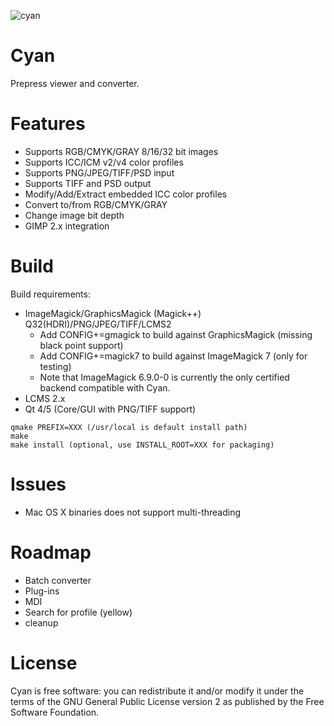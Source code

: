 ![cyan](https://github.com/olear/cyan/raw/master/res/cyan-header.png)
# Cyan
Prepress viewer and converter.

# Features

* Supports RGB/CMYK/GRAY 8/16/32 bit images
* Supports ICC/ICM v2/v4 color profiles
* Supports PNG/JPEG/TIFF/PSD input
* Supports TIFF and PSD output
* Modify/Add/Extract embedded ICC color profiles
* Convert to/from RGB/CMYK/GRAY
* Change image bit depth
* GIMP 2.x integration

# Build

Build requirements:
* ImageMagick/GraphicsMagick (Magick++) Q32(HDRI)/PNG/JPEG/TIFF/LCMS2
  * Add CONFIG+=gmagick to build against GraphicsMagick (missing black point support)
  * Add CONFIG+=magick7 to build against ImageMagick 7 (only for testing)
  * Note that ImageMagick 6.9.0-0 is currently the only certified backend compatible with Cyan.
* LCMS 2.x
* Qt 4/5 (Core/GUI with PNG/TIFF support)

```
qmake PREFIX=XXX (/usr/local is default install path)
make
make install (optional, use INSTALL_ROOT=XXX for packaging)
```

# Issues

 * Mac OS X binaries does not support multi-threading

# Roadmap

 * Batch converter
 * Plug-ins
 * MDI
 * Search for profile (yellow)
 * cleanup

# License
Cyan is free software: you can redistribute it and/or modify it under the terms of the GNU General Public License version 2 as published by the Free Software Foundation.

